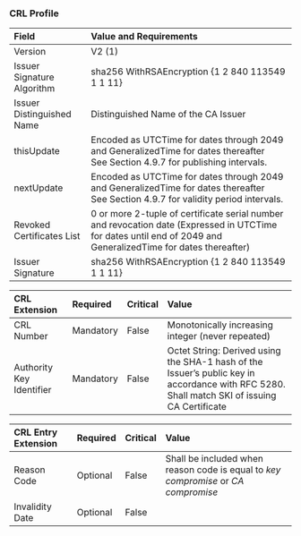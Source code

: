 ### CRL Profile

| **Field** | **Value and Requirements**                             |
| :-------- | :-------------------------------     |
| Version   | V2 (1)                                 |
| Issuer Signature Algorithm  |  sha256 WithRSAEncryption {1 2 840 113549 1 1 11}  |
| Issuer Distinguished Name  |  Distinguished Name of the CA Issuer |
| thisUpdate   | Encoded as UTCTime for dates through 2049 and GeneralizedTime for dates thereafter <br> See Section 4.9.7 for publishing intervals.  |
| nextUpdate   | Encoded as UTCTime for dates through 2049 and GeneralizedTime for dates thereafter <br> See Section 4.9.7 for validity period intervals. |
| Revoked Certificates List   |  0 or more 2-tuple of certificate serial number and revocation date (Expressed in UTCTime for dates until end of 2049 and GeneralizedTime for dates thereafter)  |
| Issuer Signature  |   sha256 WithRSAEncryption {1 2 840 113549 1 1 11}    |


| **CRL Extension** |  **Required**   | **Critical** | **Value**         |
| :-------- | :--------------    |:--------------    |:--------------    |
| CRL Number  | Mandatory | False | Monotonically increasing integer (never repeated) |
| Authority Key Identifier   | Mandatory | False | Octet String: Derived using the SHA-1 hash of the Issuer’s public key in accordance with RFC 5280.  Shall match SKI of issuing CA Certificate |

| **CRL Entry Extension** |  **Required**   | **Critical** | **Value**  |
| :-------- | :--------------    |:--------------    |:--------------    |
| Reason Code  | Optional | False |  Shall be included when reason code is equal to _key compromise_ or _CA compromise_ |
| Invalidity Date   | Optional | False |  |
